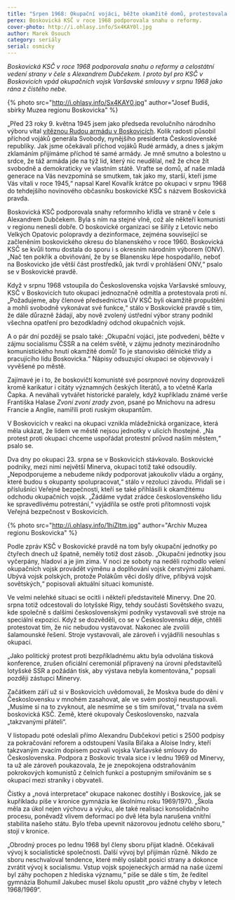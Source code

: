 ```yaml
---
title: "Srpen 1968: Okupační vojáci, běžte okamžitě domů, protestovala proti vpádu vojsk boskovická KSČ i další organizace"
perex: Boskovická KSČ v roce 1968 podporovala snahu o reformy.
cover-photo: http://i.ohlasy.info/Sx4KAY0l.jpg
author: Marek Osouch
category: seriály
serial: osmicky
---
```


*Boskovická KSČ v roce 1968 podporovala snahu o reformy a celostátní vedení strany v čele s Alexandrem Dubčekem. I proto byl pro KSČ v Boskovicích vpád okupačních vojsk Varšavské smlouvy v srpnu 1968 jako rána z čistého nebe.*

{% photo src="http://i.ohlasy.info/Sx4KAY0.jpg" author="Josef Budiš, sbírky Muzea regionu Boskovicka" %}

„Před 23 roky 9. května 1945 jsem jako předseda revolučního národního výboru vítal [vítěznou Rudou armádu v Boskovicích](http://www.ohlasy.info/clanky/2015/05/osvobozeni-boskovic.html). Kolik radosti působil příchod vojáků generála Svobody, nynějšího presidenta Československé republiky. Jak jsme očekávali příchod vojáků Rudé armády, a dnes s jakým zklamáním přijímáme příchod té samé armády. Je mně smutno a bolestno u srdce, že táž armáda jde na týž lid, který nic neudělal, než že chce žít svobodně a demokraticky ve vlastním státě. Vraťte se domů, ať naše mladá generace na Vás nevzpomíná se smutkem, tak jako my, starší, kteří jsme Vás vítali v roce 1945,“ napsal Karel Kovařík krátce po okupaci v srpnu 1968 do tehdejšího novinového občasníku boskovické KSČ s názvem Boskovická pravda.

Boskovická KSČ podporovala snahy reformního křídla ve straně v čele s Alexandrem Dubčekem. Byla s ním na stejné vlně, což ale někteří komunisti v regionu nenesli dobře. O boskovické organizaci se šířily z Letovic nebo Velkých Opatovic polopravdy a dezinformace, zejména související se začleněním boskovického okresu do blanenského v roce 1960. Boskovická KSČ se kvůli tomu dostala do sporu i s okresním národním výborem (ONV). „Nač ten pokřik a obviňování, že by se Blanensku lépe hospodařilo, neboť na Boskovicko jde větší část prostředků, jak tvrdí v prohlášení ONV,“ psalo se v Boskovické pravdě.

Když v srpnu 1968 vstoupila do Československa vojska Varšavské smlouvy, KSČ v Boskovicích tuto okupaci jednoznačně odmítla a protestovala proti ní. „Požadujeme, aby členové předsednictva ÚV KSČ byli okamžitě propuštěni a mohli svobodně vykonávat své funkce,“ stálo v Boskovické pravdě s tím, že dále důrazně žádají, aby nově zvolený ústřední výbor strany podnikl všechna opatření pro bezodkladný odchod okupačních vojsk.

A o pár dní později se psalo také: „Okupační vojáci, jste podvedeni, běžte v zájmu socialismu ČSSR a na celém světě, v zájmu jednoty mezinárodního komunistického hnutí okamžitě domů! To je stanovisko dělnické třídy a pracujícího lidu Boskovicka.“ Nápisy odsuzující okupaci se objevovaly i vyvěšené po městě.

Zajímavé je i to, že boskovičtí komunisté své posrpnové noviny doprovázeli kromě karikatur i citáty významných českých literátů, a to včetně Karla Čapka. A neváhali vytvářet historické paralely, když kupříkladu známé verše Františka Halase *Zvoní zvoní zrady zvon*, psané po Mnichovu na adresu Francie a Anglie, namířili proti ruským okupantům.

V Boskovicích v reakci na okupaci vznikla mládežnická organizace, která měla ukázat, že lidem ve městě nejsou jednotky v ulicích lhostejné. „Na protest proti okupaci chceme uspořádat protestní průvod naším městem,“ psalo se.

Dva dny po okupaci 23. srpna se v Boskovicích stávkovalo. Boskovické podniky, mezi nimi největší Minerva, okupaci totiž také odsoudily. „Nepodporujeme a nebudeme nikdy podporovat jakoukoliv vládu a orgány, které budou s okupanty spolupracovat,“ stálo v rezoluci závodu. Přidali se i příslušníci Veřejné bezpečnosti, kteří se také přihlásili k okamžitému odchodu okupačních vojsk. „Žádáme vydat zrádce československého lidu ke spravedlivému potrestání,“ vyjádřila se ostře proti přítomnosti vojsk Veřejná bezpečnost v Boskovicích.

{% photo src="http://i.ohlasy.info/1hiZltm.jpg" author="Archiv Muzea regionu Boskovicka" %}

Podle zpráv KSČ v Boskovické pravdě na tom byly okupační jednotky po čtyřech dnech už špatně, neměly totiž dost zásob. „Okupační jednotky jsou vyčerpány, hladoví a je jim zima. V noci ze soboty na neděli rozhodlo velení okupačních vojsk provádět výměnu a doplňování vojsk čerstvými zálohami. Ubývá vojsk polských, protože Polákům věci došly dříve, přibývá vojsk sovětských,“ popisovali aktuální situaci komunisté.

Ve velmi nelehké situaci se ocitli i někteří představitelé Minervy. Dne 20. srpna totiž odcestovali do lotyšské Rigy, tehdy součásti Sovětského svazu, kde společně s dalšími československými podniky vystavovali své stroje na speciální expozici. Když se dozvěděli, co se v Československu děje, chtěli protestovat tím, že nic nebudou vystavovat. Nakonec ale zvolili šalamounské řešení. Stroje vystavovali, ale zároveň i vyjádřili nesouhlas s okupací.

„Jako politický protest proti bezpříkladnému aktu byla odvolána tisková konference, zrušen oficiální ceremoniál připravený na úrovni představitelů lotyšské SSR a požádán tisk, aby výstava nebyla komentována,“ popsali později zástupci Minervy.

Začátkem září už si v Boskovicích uvědomovali, že Moskva bude do dění v Československu v mnohém zasahovat, ale ve svém postoji neustupovali. „Musíme si na to zvyknout, ale nesmíme se s tím smiřovat,“ trvala na svém boskovická KSČ. Země, které okupovaly Československo, nazvala „takzvanými přáteli“.

V listopadu poté odeslali přímo Alexandru Dubčekovi petici s 2500 podpisy za pokračování reforem a odstoupení Vasila Biľaka a Aloise Indry, kteří takzvaným zvacím dopisem pozvali vojska Varšavské smlouvy do Československa. Podpora z Boskovic trvala sice i v lednu 1969 od Minervy, ta už ale zároveň poukazovala, že je znepokojena odstraňováním pokrokových komunistů z čelních funkcí a postupným smiřováním se s okupací mezi straníky i obyvateli.

Čistky a „nová interpretace“ okupace nakonec dostihly i Boskovice, jak se kupříkladu píše v kronice gymnázia ke školnímu roku 1969/1970. „Škola měla za úkol nejen výchovu a výuku, ale také realisaci konsolidačního procesu, poněvadž vlivem deformací po dvě léta byla narušena vnitřní stabilita našeho státu. Bylo třeba upevnit názorovou jednotu celého sboru,“ stojí v kronice.

„Obrodný proces po lednu 1968 byl členy sboru přijat kladně. Očekávali vývoj k socialistické společnosti. Další vývoj byl přijímán různě. Nikdo ze sboru neschvaloval tendence, které měly oslabit posici strany a dokonce zvrátit vývoj k socialismu. Vstup vojsk spojeneckých armád na naše území byl záhy pochopen z hlediska významu,“ píše se dále s tím, že ředitel gymnázia Bohumil Jakubec musel školu opustit „pro vážné chyby v letech 1968/1969“.
